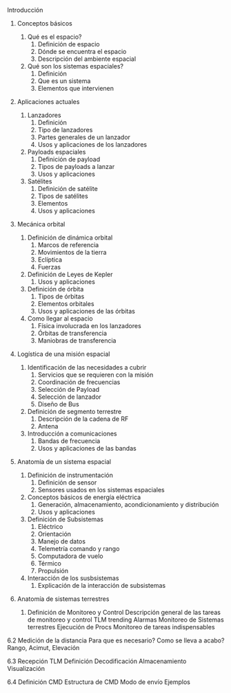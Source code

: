 Introducción
1. Conceptos básicos
	1. Qué es el espacio?
		1. Definición de espacio
		2. Dónde se encuentra el espacio
		3. Descripción del ambiente espacial
	2. Qué son los sistemas espaciales?
		1. Definición
		2. Que es un sistema
		3. Elementos que intervienen

2. Aplicaciones actuales
	1. Lanzadores
		1. Definición
		2. Tipo de lanzadores
		3. Partes generales de un lanzador
		4. Usos y aplicaciones de los lanzadores
	2. Payloads espaciales
		1. Definición de payload
		2. Tipos de payloads a lanzar
		3. Usos y aplicaciones
	3. Satélites
		1. Definición de satélite
		2. Tipos de satélites
		3. Elementos
		4. Usos y aplicaciones

3. Mecánica orbital
	1. Definición de dinámica orbital
		1. Marcos de referencia
		2. Movimientos de la tierra
		3. Eclíptica
		4. Fuerzas
	2. Definición de Leyes de Kepler
		1. Usos y aplicaciones
	3. Definición de órbita
		1. Tipos de órbitas
		2. Elementos orbitales
		3. Usos y aplicaciones de las órbitas
	4. Como llegar al espacio
		1. Física involucrada en los lanzadores
		2. Órbitas de transferencia
		3. Maniobras de transferencia

4. Logística de una misión espacial
	1. Identificación de las necesidades a cubrir
		1. Servicios que se requieren con la misión
		2. Coordinación de frecuencias
		3. Selección de Payload
		4. Selección de lanzador
		5. Diseño de Bus 
	2. Definición de segmento terrestre
		1. Descripción de la cadena de RF
		2. Antena
	3. Introducción a comunicaciones
		1. Bandas de frecuencia
		2. Usos y aplicaciones de las bandas

5. Anatomía de un sistema espacial
	1. Definición de instrumentación
		1. Definición de sensor
		2. Sensores usados en los sistemas espaciales
	2. Conceptos básicos de energía eléctrica
		1. Generación, almacenamiento, acondicionamiento y distribución
		2. Usos y aplicaciones
	3. Definición de Subsistemas
		1. Eléctrico
		2. Orientación
		3. Manejo de datos
		4. Telemetría comando y rango
		5. Computadora de vuelo
		6. Térmico
		7. Propulsión
	4. Interacción de los susbsistemas
		1. Explicación de la interacción de subsistemas

6. Anatomía de sistemas terrestres
	1. Definición de Monitoreo y Control
	Descripción general de las tareas de monitoreo y control
	TLM trending
	Alarmas
	Monitoreo de Sistemas terrestres 
	Ejecución de Procs
	Monitoreo de tareas indispensables

6.2 Medición de la distancia
	Para que es necesario?
	Como se lleva a acabo?
	Rango, Acimut, Elevación

6.3 Recepción TLM
	Definición 
	Decodificación 
	Almacenamiento
	Visualización

6.4 Definición CMD
	Estructura de CMD
	Modo de envío
	Ejemplos 
	

